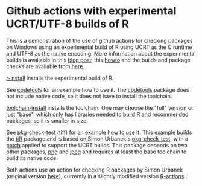 # Github actions with experimental UCRT/UTF-8 builds of R

This is a demonstration of the use of github actions for checking packages
on Windows using an experimental build of R using UCRT as the C runtime and
UTF-8 as the native encoding.  More information about the experimental
builds is available in this [blog
post](https://developer.r-project.org/Blog/public/2021/03/12/windows/utf-8-toolchain-and-cran-package-checks),
this [howto](https://svn.r-project.org/R-dev-web/trunk/WindowsBuilds/winutf8/ucrt3/howto.html)
and the builds and package checks are available from
[here](https://www.r-project.org/nosvn/winutf8/ucrt3/).

[r-install](actions/r-install/action.yml) installs the experimental build of R.

See [codetools](https://github.com/kalibera/codetools) for an example how to
use it.  The [codetools](https://cran.r-project.org/web/packages/codetools)
package does not include native code, so it does not have to install the
toolchain.

[toolchain-install](actions/toolchain-install/action.yml) installs the
toolchain. One may choose the "full" version or just "base", which only has
libraries needed to build R and recommended packages, so it is smaller in
size.

See [pkg-check-test (tiff)](https://github.com/kalibera/pkg-check-test/) for
an example how to use it.  This example builds the
[tiff](https://cran.r-project.org/web/packages/tiff) package and is based on
Simon Urbanek's [pkg-check-test](https://github.com/s-u/pkg-check-test/),
with a [patch](https://svn.r-project.org/R-dev-web/trunk/WindowsBuilds/winutf8/ucrt3/r_packages/patches/CRAN/tiff.diff)
applied to support the UCRT builds.
This package depends on two other packages,
[png](https://cran.r-project.org/web/packages/png) and
[jpeg](https://cran.r-project.org/web/packages/jpeg) and requires at least
the base toolchain to build its native code.

Both actions use an action for checking R packages by Simon Urbanek
(original version [here](https://github.com/s-u/R-actions)), currently in a
slightly modified version
[R-actions](https://github.com/kalibera/R-actions).
